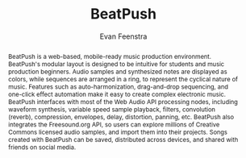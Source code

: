 --- 
  title: "BeatPush" 
  abstract: "BeatPush is a web-based, mobile-ready music production environment. BeatPush's modular layout is designed to be intuitive for students and music production beginners. Audio samples and synthesized notes are displayed as colors, while sequences are arranged in a ring, to represent the cyclical nature of music. Features such as auto-harmonization, drag-and-drop sequencing, and one-click effect automation make it easy to create complex electronic music. BeatPush interfaces with most of the Web Audio API processing nodes, including waveform synthesis, variable speed sample playback, filters, convolution (reverb), compression, envelopes, delay, distortion, panning, etc. BeatPush also integrates the Freesound.org API, so users can explore millions of Creative Commons licensed audio samples, and import them into their projects. Songs created with BeatPush can be saved, distributed across devices, and shared with friends on social media." 
  address: "Atlanta, Georgia" 
  author: "Evan Feenstra" 
  booktitle: "Proceedings of the International Web Audio Conference" 
  editor: "Jason Freeman, Alexander Lerch, Matthew Paradis" 
  month: "Proceedings of the International Web Audio Conference"
  pages: "4919" 
  publisher: "Georgia Tech" 
  series: "WAC '16"
  type: "Demo"  
  year: "2016" 
  id: "2016_EA_16" 
  tags: year2016
  media: none 
  pdflink: /_data/papers/pdf/2016/2016_16.pdf
  ISSN: 2663-5844
---